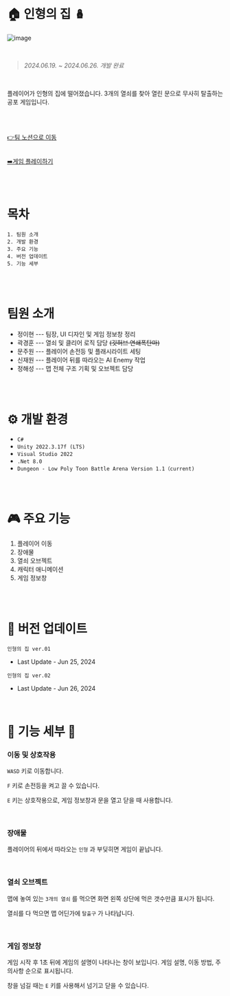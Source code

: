# 🏠 인형의 집 🪆

![image](https://github.com/A2-dollhouse/dollhousePublic/assets/167046397/f2356b74-ecc0-4647-968a-9e8e5a032590)

<br/>

> *2024.06.19.  ~  2024.06.26. 개발 완료*

<br/>

플레이어가 인형의 집에 떨어졌습니다. 3개의 열쇠를 찾아 열린 문으로 무사히 탈출하는 공포 게임입니다.

<br/><br/>

[👉팀 노션으로 이동](https://www.notion.so/teamsparta/d93c963485174f189cc2b2345d402b4b)
<br/><br/>

[➡️게임 플레이하기](https://drive.google.com/file/d/1mTSRT2WO6QexnJKzJuv8eTdxMBJOIjUq/view?usp=sharing)

<br/><br/>

#  목차 
```
1. 팀원 소개
2. 개발 환경
3. 주요 기능
4. 버전 업데이트
5. 기능 세부
```

<br/><br/>

#  팀원 소개
* 정이현 --- 팀장, UI 디자인 및 게임 정보창 정리
* 곽경훈 --- 열쇠 및 클리어 로직 담당 ~~(깃허브 연쇄폭탄마)~~
* 문주원 --- 플레이어 손전등 및 플래시라이트 세팅
* 신재원 --- 플레이어 뒤를 따라오는 AI Enemy 작업
* 정해성 --- 맵 전체 구조 기획 및 오브젝트 담당

<br/><br/>
 
# ⚙ 개발 환경

* ``C#``
* ``Unity 2022.3.17f (LTS)``
* ``Visual Studio 2022``
* ``.Net 8.0``
* ``Dungeon - Low Poly Toon Battle Arena Version 1.1（current)``

<br/><br/>
 
# 🎮 주요 기능
1. 플레이어 이동
2. 장애물
3. 열쇠 오브젝트
4. 캐릭터 애니메이션
5. 게임 정보창
   
<br/><br/>

# 💫 버전 업데이트 
```
인형의 집 ver.01
```
* Last Update - Jun 25, 2024

```
인형의 집 ver.02
```
* Last Update - Jun 26, 2024

<br/>

# 🌲 기능 세부 🌲

### 이동 및 상호작용
``WASD`` 키로 이동합니다.

``F`` 키로 손전등을 켜고 끌 수 있습니다.

``E`` 키는 상호작용으로, 게임 정보창과 문을 열고 닫을 때 사용합니다.

<br/>

### 장애물
플레이어의 뒤에서 따라오는 ``인형`` 과 부딪히면 게임이 끝납니다.

<br/>

### 열쇠 오브젝트
맵에 놓여 있는 ``3개의 열쇠`` 를 먹으면 화면 왼쪽 상단에 먹은 갯수만큼 표시가 됩니다.

열쇠를 다 먹으면 맵 어딘가에 ``탈출구`` 가 나타납니다.

<br/>

### 게임 정보창
게임 시작 후 1초 뒤에 게임의 설명이 나타나는 창이 보입니다. 게임 설명, 이동 방법, 주의사항 순으로 표시됩니다.

창을 넘길 때는 ``E`` 키를 사용해서 넘기고 닫을 수 있습니다.

<br/> <br/>
